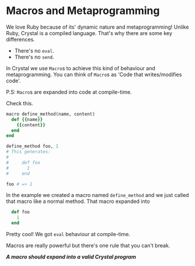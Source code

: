 Macros and Metaprogramming
======

We love Ruby because of its' dynamic nature and metaprogramming! Unlike Ruby, Crystal is a compiled language.
That's why there are some key differences.

- There's no `eval`.
- There's no `send`.

In Crystal we use `Macro`s to achieve this kind of behaviour and metaprogramming. You can think of `Macro`s as 'Code that writes/modifies code'.

P.S: `Macro`s are expanded into code at compile-time.

Check this.

```ruby
macro define_method(name, content)
  def {{name}}
    {{content}}
  end
end

define_method foo, 1
# This generates:
#
#     def foo
#       1
#     end

foo # => 1
```

In the example we created a macro named `define_method` and we just called that macro like a normal method. That macro expanded into

```ruby
  def foo
    1
  end
```

Pretty cool! We got `eval` behaviour at compile-time.

Macros are really powerful but there's one rule that you can't break.

***A macro should expand into a valid Crystal program***

